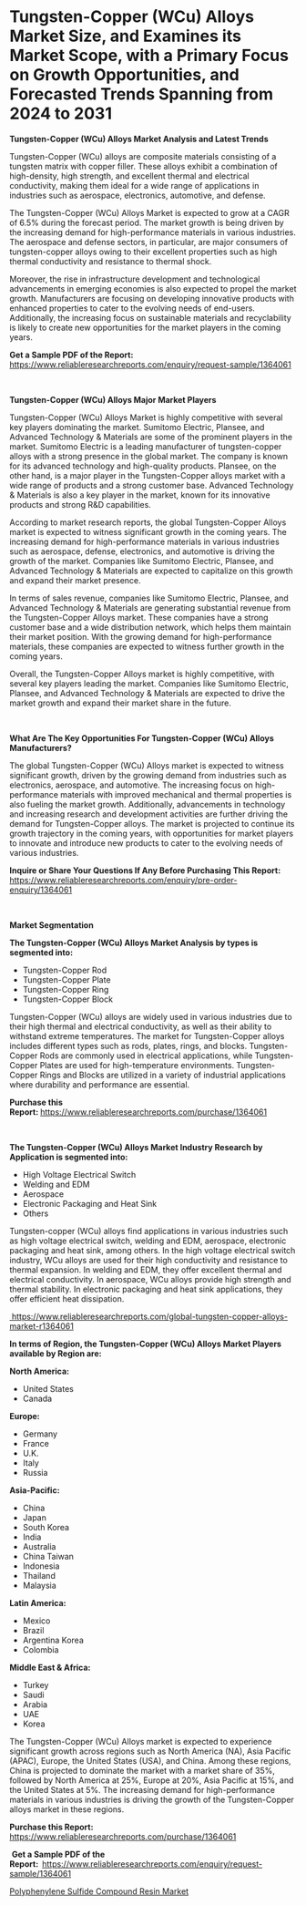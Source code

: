 <p><h1>Tungsten-Copper (WCu) Alloys Market Size, and Examines its Market Scope, with a Primary Focus on Growth Opportunities, and Forecasted Trends Spanning from 2024 to 2031</h1></p><p><strong>Tungsten-Copper (WCu) Alloys Market Analysis and Latest Trends</strong></p>
<p><p>Tungsten-Copper (WCu) alloys are composite materials consisting of a tungsten matrix with copper filler. These alloys exhibit a combination of high-density, high strength, and excellent thermal and electrical conductivity, making them ideal for a wide range of applications in industries such as aerospace, electronics, automotive, and defense.</p><p>The Tungsten-Copper (WCu) Alloys Market is expected to grow at a CAGR of 6.5% during the forecast period. The market growth is being driven by the increasing demand for high-performance materials in various industries. The aerospace and defense sectors, in particular, are major consumers of tungsten-copper alloys owing to their excellent properties such as high thermal conductivity and resistance to thermal shock.</p><p>Moreover, the rise in infrastructure development and technological advancements in emerging economies is also expected to propel the market growth. Manufacturers are focusing on developing innovative products with enhanced properties to cater to the evolving needs of end-users. Additionally, the increasing focus on sustainable materials and recyclability is likely to create new opportunities for the market players in the coming years.</p></p>
<p><strong>Get a Sample PDF of the Report:&nbsp;</strong> <a href="https://www.reliableresearchreports.com/enquiry/request-sample/1364061">https://www.reliableresearchreports.com/enquiry/request-sample/1364061</a></p>
<p>&nbsp;</p>
<p><strong>Tungsten-Copper (WCu) Alloys Major Market Players</strong></p>
<p><p>Tungsten-Copper (WCu) Alloys Market is highly competitive with several key players dominating the market. Sumitomo Electric, Plansee, and Advanced Technology & Materials are some of the prominent players in the market. Sumitomo Electric is a leading manufacturer of tungsten-copper alloys with a strong presence in the global market. The company is known for its advanced technology and high-quality products. Plansee, on the other hand, is a major player in the Tungsten-Copper alloys market with a wide range of products and a strong customer base. Advanced Technology & Materials is also a key player in the market, known for its innovative products and strong R&D capabilities.</p><p>According to market research reports, the global Tungsten-Copper Alloys market is expected to witness significant growth in the coming years. The increasing demand for high-performance materials in various industries such as aerospace, defense, electronics, and automotive is driving the growth of the market. Companies like Sumitomo Electric, Plansee, and Advanced Technology & Materials are expected to capitalize on this growth and expand their market presence.</p><p>In terms of sales revenue, companies like Sumitomo Electric, Plansee, and Advanced Technology & Materials are generating substantial revenue from the Tungsten-Copper Alloys market. These companies have a strong customer base and a wide distribution network, which helps them maintain their market position. With the growing demand for high-performance materials, these companies are expected to witness further growth in the coming years.</p><p>Overall, the Tungsten-Copper Alloys market is highly competitive, with several key players leading the market. Companies like Sumitomo Electric, Plansee, and Advanced Technology & Materials are expected to drive the market growth and expand their market share in the future.</p></p>
<p>&nbsp;</p>
<p><strong>What Are The Key Opportunities For Tungsten-Copper (WCu) Alloys Manufacturers?</strong></p>
<p><p>The global Tungsten-Copper (WCu) Alloys market is expected to witness significant growth, driven by the growing demand from industries such as electronics, aerospace, and automotive. The increasing focus on high-performance materials with improved mechanical and thermal properties is also fueling the market growth. Additionally, advancements in technology and increasing research and development activities are further driving the demand for Tungsten-Copper alloys. The market is projected to continue its growth trajectory in the coming years, with opportunities for market players to innovate and introduce new products to cater to the evolving needs of various industries.</p></p>
<p><strong>Inquire or Share Your Questions If Any Before Purchasing This Report:</strong> <a href="https://www.reliableresearchreports.com/enquiry/pre-order-enquiry/1364061">https://www.reliableresearchreports.com/enquiry/pre-order-enquiry/1364061</a></p>
<p>&nbsp;</p>
<p><strong>Market Segmentation</strong></p>
<p><strong>The Tungsten-Copper (WCu) Alloys Market Analysis by types is segmented into:</strong></p>
<p><ul><li>Tungsten-Copper Rod</li><li>Tungsten-Copper Plate</li><li>Tungsten-Copper Ring</li><li>Tungsten-Copper Block</li></ul></p>
<p><p>Tungsten-Copper (WCu) alloys are widely used in various industries due to their high thermal and electrical conductivity, as well as their ability to withstand extreme temperatures. The market for Tungsten-Copper alloys includes different types such as rods, plates, rings, and blocks. Tungsten-Copper Rods are commonly used in electrical applications, while Tungsten-Copper Plates are used for high-temperature environments. Tungsten-Copper Rings and Blocks are utilized in a variety of industrial applications where durability and performance are essential.</p></p>
<p><strong>Purchase this Report:&nbsp;</strong><a href="https://www.reliableresearchreports.com/purchase/1364061">https://www.reliableresearchreports.com/purchase/1364061</a></p>
<p>&nbsp;</p>
<p><strong>The Tungsten-Copper (WCu) Alloys Market Industry Research by Application is segmented into:</strong></p>
<p><ul><li>High Voltage Electrical Switch</li><li>Welding and EDM</li><li>Aerospace</li><li>Electronic Packaging and Heat Sink</li><li>Others</li></ul></p>
<p><p>Tungsten-copper (WCu) alloys find applications in various industries such as high voltage electrical switch, welding and EDM, aerospace, electronic packaging and heat sink, among others. In the high voltage electrical switch industry, WCu alloys are used for their high conductivity and resistance to thermal expansion. In welding and EDM, they offer excellent thermal and electrical conductivity. In aerospace, WCu alloys provide high strength and thermal stability. In electronic packaging and heat sink applications, they offer efficient heat dissipation.</p></p>
<p><a href="https://www.reliableresearchreports.com/global-tungsten-copper-alloys-market-r1364061">&nbsp;https://www.reliableresearchreports.com/global-tungsten-copper-alloys-market-r1364061</a></p>
<p><strong>In terms of Region, the Tungsten-Copper (WCu) Alloys Market Players available by Region are:</strong></p>
<p>
    <p> <strong> North America: </strong>
        <ul>
            <li>United States</li>
            <li>Canada</li>
        </ul>
        </p> 
    <p> <strong> Europe: </strong>
        <ul>
            <li>Germany</li>
            <li>France</li>
            <li>U.K.</li>
            <li>Italy</li>
            <li>Russia</li>
        </ul>
        </p> 
    <p> <strong> Asia-Pacific: </strong>
        <ul>
            <li>China</li>
            <li>Japan</li>
            <li>South Korea</li>
            <li>India</li>
            <li>Australia</li>
            <li>China Taiwan</li>
            <li>Indonesia</li>
            <li>Thailand</li>
            <li>Malaysia</li>
        </ul>
        </p> 
    <p> <strong> Latin America: </strong>
        <ul>
            <li>Mexico</li>
            <li>Brazil</li>
            <li>Argentina Korea</li>
            <li>Colombia</li>
        </ul>
        </p> 
    <p> <strong> Middle East & Africa: </strong>
        <ul>
            <li>Turkey</li>
            <li>Saudi</li>
            <li>Arabia</li>
            <li>UAE</li>
            <li>Korea</li>
        </ul>
    </p>
    </p>
<p><p>The Tungsten-Copper (WCu) Alloys market is expected to experience significant growth across regions such as North America (NA), Asia Pacific (APAC), Europe, the United States (USA), and China. Among these regions, China is projected to dominate the market with a market share of 35%, followed by North America at 25%, Europe at 20%, Asia Pacific at 15%, and the United States at 5%. The increasing demand for high-performance materials in various industries is driving the growth of the Tungsten-Copper alloys market in these regions.</p></p>
<p><strong>Purchase this Report: </strong><a href="https://www.reliableresearchreports.com/purchase/1364061">https://www.reliableresearchreports.com/purchase/1364061</a></p>
<p>&nbsp;<strong>Get a Sample PDF of the Report:&nbsp;&nbsp;</strong><a href="https://www.reliableresearchreports.com/enquiry/request-sample/1364061">https://www.reliableresearchreports.com/enquiry/request-sample/1364061</a></p>
<p><strong></strong></p>
<p><p><a href="https://github.com/Paul14Anderson63/Market-Research-Report-List-4/blob/main/polyphenylene-sulfide-compound-resin-market.md">Polyphenylene Sulfide Compound Resin Market</a></p></p>